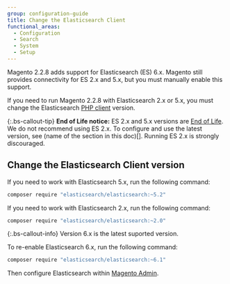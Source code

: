 ```yaml
---
group: configuration-guide
title: Change the Elasticsearch Client
functional_areas:
  - Configuration
  - Search
  - System
  - Setup
---
```


Magento 2.2.8 adds support for Elasticsearch (ES) 6.x.
Magento still provides connectivity for ES 2.x and 5.x, but you must manually enable this support.

If you need to run Magento 2.2.8 with Elasticsearch 2.x or 5.x, you must change the Elasticsearch [PHP client][] version.

{:.bs-callout-tip}
**End of Life notice:**
ES 2.x and 5.x versions are [End of Life][]. We do not recommend using ES 2.x. To configure and use the latest version, see (name of the section in this doc)[].
Running ES 2.x is strongly discouraged.

## Change the Elasticsearch Client version

If you need to work with Elasticsearch 5.x, run the following command:

```bash
composer require "elasticsearch/elasticsearch:~5.2"
```

If you need to work with Elasticsearch 2.x, run the following command:

```bash
composer require "elasticsearch/elasticsearch:~2.0"
```

{:.bs-callout-info}
Version 6.x is the latest suported version.

To re-enable Elasticsearch 6.x, run the following command:

```bash
composer require "elasticsearch/elasticsearch:~6.1"
```

Then configure Elasticsearch within [Magento Admin][].
<!-- Link Definitions -->

[End of Life]: https://www.elastic.co/support/eol
[PHP client]: https://github.com/elastic/elasticsearch-php
[Magento Admin]: https://docs.magento.com/m2/ee/user_guide/catalog/search-elasticsearch.html
